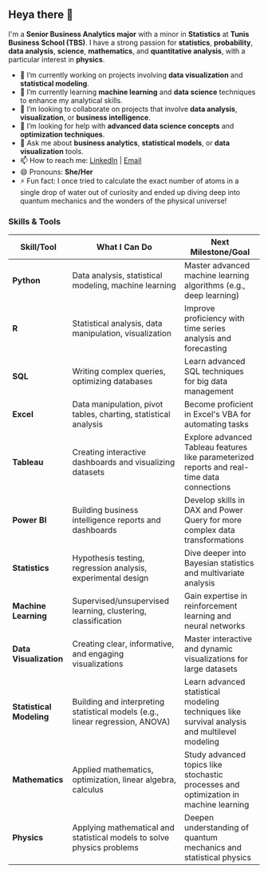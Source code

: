 ## Heya there 👋

I'm a **Senior Business Analytics major** with a minor in **Statistics** at **Tunis Business School (TBS)**. I have a strong passion for **statistics**, **probability**, **data analysis**, **science**, **mathematics**, and **quantitative analysis**, with a particular interest in **physics**.

- 🔭 I’m currently working on projects involving **data visualization** and **statistical modeling**.
- 🌱 I’m currently learning **machine learning** and **data science** techniques to enhance my analytical skills.
- 👯 I’m looking to collaborate on projects that involve **data analysis**, **visualization**, or **business intelligence**.
- 🤔 I’m looking for help with **advanced data science concepts** and **optimization techniques**.
- 💬 Ask me about **business analytics**, **statistical models**, or **data visualization** tools.
- 📫 How to reach me: [LinkedIn](https://www.linkedin.com/in/ghabri-mountaha404/) | [Email](mailto:moontahaghabry@gmail.com)
- 😄 Pronouns: **She/Her**
- ⚡ Fun fact: I once tried to calculate the exact number of atoms in a single drop of water out of curiosity and ended up diving deep into quantum mechanics and the wonders of the physical universe!

### Skills & Tools

| Skill/Tool          | What I Can Do                                    | Next Milestone/Goal                                   |
| ------------------- | ------------------------------------------------ | ----------------------------------------------------- |
| **Python**           | Data analysis, statistical modeling, machine learning | Master advanced machine learning algorithms (e.g., deep learning) |
| **R**                | Statistical analysis, data manipulation, visualization | Improve proficiency with time series analysis and forecasting |
| **SQL**              | Writing complex queries, optimizing databases    | Learn advanced SQL techniques for big data management |
| **Excel**            | Data manipulation, pivot tables, charting, statistical analysis | Become proficient in Excel's VBA for automating tasks |
| **Tableau**          | Creating interactive dashboards and visualizing datasets | Explore advanced Tableau features like parameterized reports and real-time data connections |
| **Power BI**         | Building business intelligence reports and dashboards | Develop skills in DAX and Power Query for more complex data transformations |
| **Statistics**       | Hypothesis testing, regression analysis, experimental design | Dive deeper into Bayesian statistics and multivariate analysis |
| **Machine Learning** | Supervised/unsupervised learning, clustering, classification | Gain expertise in reinforcement learning and neural networks |
| **Data Visualization**| Creating clear, informative, and engaging visualizations | Master interactive and dynamic visualizations for large datasets |
| **Statistical Modeling** | Building and interpreting statistical models (e.g., linear regression, ANOVA) | Learn advanced statistical modeling techniques like survival analysis and multilevel modeling |
| **Mathematics**      | Applied mathematics, optimization, linear algebra, calculus | Study advanced topics like stochastic processes and optimization in machine learning |
| **Physics**          | Applying mathematical and statistical models to solve physics problems | Deepen understanding of quantum mechanics and statistical physics |

